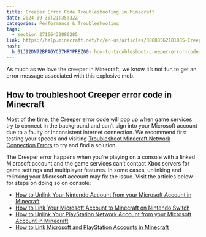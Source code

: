 ```yaml
---
title: Creeper Error Code Troubleshooting in Minecraft
date: 2024-09-30T21:35:32Z
categories: Performance & Troubleshooting
tags:
  - section_27166432886285
link: https://help.minecraft.net/hc/en-us/articles/30688562181005-Creeper-Error-Code-Troubleshooting-in-Minecraft
hash:
  h_01J92DN72BPAGYC37HRYPR8Z00: how-to-troubleshoot-creeper-error-code-in-minecraft
---
```


As much as we love the creeper in Minecraft, we know it’s not fun to get an error message associated with this explosive mob.

## How to troubleshoot Creeper error code in Minecraft

Most of the time, the Creeper error code will pop up when game services try to connect in the background and can’t sign into your Microsoft account due to a faulty or inconsistent internet connection. We recommend first testing your speeds and visiting [Troubleshoot Minecraft Network Connection Errors](./Troubleshoot-Minecraft-Network-Connection-Errors.md) to try and find a solution.

The Creeper error happens when you’re playing on a console with a linked Microsoft account and the game services can’t contact Xbox servers for game settings and multiplayer features. In some cases, unlinking and relinking your Microsoft account may fix the issue. Visit the articles below for steps on doing so on console:

- [How to Unlink Your Nintendo Account from your Microsoft Account in Minecraft](../Linking-Microsoft-Accounts/How-to-Unlink-Your-Nintendo-Account-from-your-Microsoft-Account-in-Minecraft.md)
- [How to Link Your Microsoft Account to Minecraft on Nintendo Switch](../Linking-Microsoft-Accounts/Link-Your-Microsoft-Account-to-Minecraft-on-Nintendo-Switch.md)
- [How to Unlink Your PlayStation Network Account from your Microsoft Account in Minecraft](../Linking-Microsoft-Accounts/How-to-Unlink-Your-PlayStation-Network-Account-from-your-Microsoft-Account-in-Minecraft.md)
- [How to Link Microsoft and PlayStation Accounts in Minecraft](../Linking-Microsoft-Accounts/Link-Your-Microsoft-Account-to-Minecraft-on-PlayStation.md)
